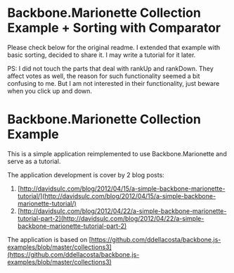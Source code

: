 Backbone.Marionette Collection Example + Sorting with Comparator
======================================

Please check below for the original readme.
I extended that example with basic sorting, decided to share it.
I may write a tutorial for it later.

PS: I did not touch the parts that deal with rankUp and rankDown.
They affect votes as well, the reason for such functionality seemed a bit confusing to me.
But I am not interested in their functionality, just beware when you click up and down.

Backbone.Marionette Collection Example
======================================

This is a simple application reimplemented to use Backbone.Marionette and serve as a tutorial.

The application development is cover by 2 blog posts:

 1. [http://davidsulc.com/blog/2012/04/15/a-simple-backbone-marionette-tutorial/](http://davidsulc.com/blog/2012/04/15/a-simple-backbone-marionette-tutorial/)
 2. [http://davidsulc.com/blog/2012/04/22/a-simple-backbone-marionette-tutorial-part-2](http://davidsulc.com/blog/2012/04/22/a-simple-backbone-marionette-tutorial-part-2)

The application is based on [https://github.com/ddellacosta/backbone.js-examples/blob/master/collections3](https://github.com/ddellacosta/backbone.js-examples/blob/master/collections3)